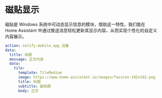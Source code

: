 # 磁贴显示

磁贴是 Windows 系统中可动态显示信息的模块，借助这一特性，我们能在 Home Assistant 中通过推送消息轻松更新其显示内容，从而实现个性化的自定义内容展示。


```yaml
action: notify.mobile_app_设备
data:
  title: 标题
  message: 正文内容
  data:
    tile:
      template: TileMedium
      image: https://www.home-assistant.io/images/favicon-192x192.png
      title: 标题
      subtitle: 副标题
      body: 正文
```